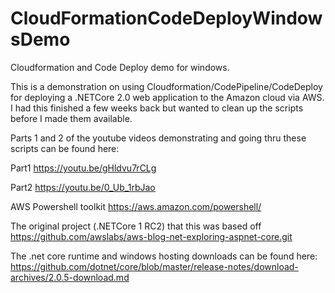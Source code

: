 # CloudFormationCodeDeployWindowsDemo
Cloudformation and Code Deploy demo for windows.  

This is a demonstration on using Cloudformation/CodePipeline/CodeDeploy for deploying a .NETCore 2.0 web application to the Amazon cloud via AWS.  I had this finished a few weeks back but wanted to clean up the scripts before I made them available.

Parts 1 and 2 of the youtube videos demonstrating and going thru these scripts can be found here:

Part1
https://youtu.be/gHldvu7rCLg

Part2
https://youtu.be/0_Ub_1rbJao

AWS Powershell toolkit
https://aws.amazon.com/powershell/

The original project (.NETCore 1 RC2)  that this was based off
https://github.com/awslabs/aws-blog-net-exploring-aspnet-core.git

The .net core runtime and windows hosting downloads can be found here:
https://github.com/dotnet/core/blob/master/release-notes/download-archives/2.0.5-download.md
